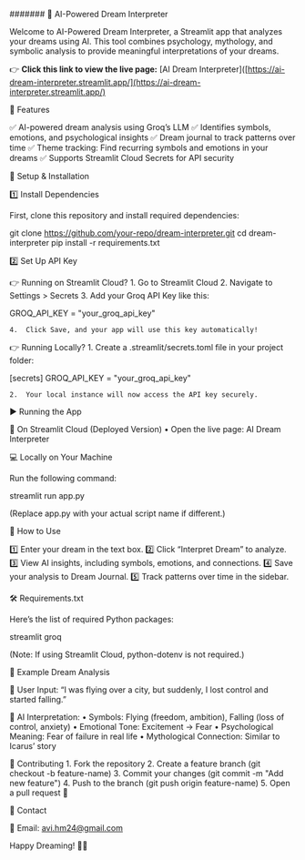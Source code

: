 ####### 🌌 AI-Powered Dream Interpreter

Welcome to AI-Powered Dream Interpreter, a Streamlit app that analyzes your dreams using AI. This tool combines psychology, mythology, and symbolic analysis to provide meaningful interpretations of your dreams.

👉 **Click this link to view the live page:** [AI Dream Interpreter]([https://ai-dream-interpreter.streamlit.app/](https://ai-dream-interpreter.streamlit.app/)


🚀 Features

✅ AI-powered dream analysis using Groq’s LLM
✅ Identifies symbols, emotions, and psychological insights
✅ Dream journal to track patterns over time
✅ Theme tracking: Find recurring symbols and emotions in your dreams
✅ Supports Streamlit Cloud Secrets for API security

📌 Setup & Installation

1️⃣ Install Dependencies

First, clone this repository and install required dependencies:

git clone https://github.com/your-repo/dream-interpreter.git
cd dream-interpreter
pip install -r requirements.txt

2️⃣ Set Up API Key

👉 Running on Streamlit Cloud?
	1.	Go to Streamlit Cloud
	2.	Navigate to Settings > Secrets
	3.	Add your Groq API Key like this:

GROQ_API_KEY = "your_groq_api_key"


	4.	Click Save, and your app will use this key automatically!

👉 Running Locally?
	1.	Create a .streamlit/secrets.toml file in your project folder:

[secrets]
GROQ_API_KEY = "your_groq_api_key"


	2.	Your local instance will now access the API key securely.

▶️ Running the App

📡 On Streamlit Cloud (Deployed Version)
	•	Open the live page: AI Dream Interpreter

💻 Locally on Your Machine

Run the following command:

streamlit run app.py

(Replace app.py with your actual script name if different.)

📜 How to Use

1️⃣ Enter your dream in the text box.
2️⃣ Click “Interpret Dream” to analyze.
3️⃣ View AI insights, including symbols, emotions, and connections.
4️⃣ Save your analysis to Dream Journal.
5️⃣ Track patterns over time in the sidebar.

🛠️ Requirements.txt

Here’s the list of required Python packages:

streamlit
groq

(Note: If using Streamlit Cloud, python-dotenv is not required.)

📝 Example Dream Analysis

💭 User Input:
“I was flying over a city, but suddenly, I lost control and started falling.”

🔮 AI Interpretation:
	•	Symbols: Flying (freedom, ambition), Falling (loss of control, anxiety)
	•	Emotional Tone: Excitement → Fear
	•	Psychological Meaning: Fear of failure in real life
	•	Mythological Connection: Similar to Icarus’ story

📌 Contributing
	1.	Fork the repository
	2.	Create a feature branch (git checkout -b feature-name)
	3.	Commit your changes (git commit -m "Add new feature")
	4.	Push to the branch (git push origin feature-name)
	5.	Open a pull request 🚀

📩 Contact


📧 Email: avi.hm24@gmail.com

Happy Dreaming! 🌙✨
